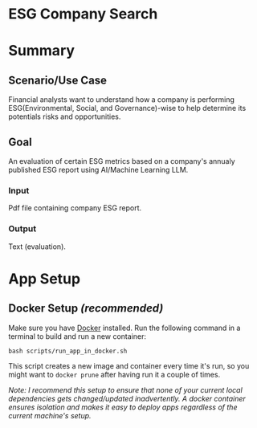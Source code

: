 # ESG Company Search

# Summary

## Scenario/Use Case
Financial analysts want to understand how a company is performing ESG(Environmental, Social, and Governance)-wise to help determine its potentials risks and opportunities.

## Goal
An evaluation of certain ESG metrics based on a company's annualy published ESG report using AI/Machine Learning LLM.

### Input
Pdf file containing company ESG report.

### Output
Text (evaluation).

# App Setup

## Docker Setup *(recommended)*
Make sure you have [Docker](https://www.docker.com/) installed.
Run the following command in a terminal to build and run a new container:
```
bash scripts/run_app_in_docker.sh
```
This script creates a new image and container every time it's run, 
so you might want to `docker prune` after having run it a couple of times.

*Note: I recommend this setup to ensure that none of your current local dependencies
gets changed/updated inadvertently. A docker container ensures isolation and makes it easy to deploy apps regardless of the current machine's setup.*